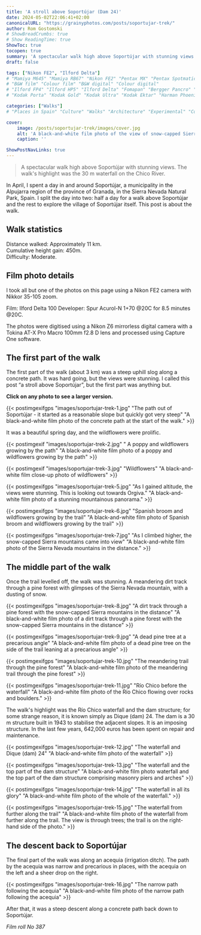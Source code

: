 ```yaml
---
title: 'A stroll above Soportújar (Dam 24)'
date: 2024-05-02T22:06:41+02:00
canonicalURL: "https://grainyphotos.com/posts/soportujar-trek/"
author: Rom Gostomski
# ShowBreadCrumbs: true
# Show ReadingTime: true
ShowToc: true
tocopen: true
summary: 'A spectacular walk high above Soportújar with stunning views. See 15 film photos shot with a Nikon FE2 from the walk, including the impressive 30 m waterfall on the Chico River.' # The summary appears as the Google description and also on the posts list page. If you also want it to appear on the page, use description instead of summary.
draft: false

tags: ["Nikon FE2", "Ilford Delta"]
# "Mamiya M645" "Mamiya RB67" "Nikon FE2" "Pentax MX" "Pentax Spotmatic" "Pinhole" "Horseman VH-R" "Zeis Ikon Ikoflex" "Zeiss Super Ikonta"
# "B&W film" "Colour film" "B&W digital" "Colour digital"
# "Ilford FP4" "Ilford HP5" "Ilford Delta" "Fomapan" "Bergger Pancro" "Rollei RPX" "Kentmere"
# "Kodak Porta" "Kodak Gold" "Kodak Ultra" "Kodak Ektar" "Harman Phoenix"

categories: ["Walks"]
# "Places in Spain" "Culture" "Walks" "Architecture" "Experimental" "Cortijo" "Via Verde" "White village" "Flowers"

cover:
    image: /posts/soportujar-trek/images/cover.jpg
    alt: 'A black-and-white film photo of the view of snow-capped Sierra Nevada Mountains from the stroll above Soportújar.'
    caption: ''

ShowPostNavLinks: true
---
```

> A spectacular walk high above Soportújar with stunning views. The walk's highlight was the 30 m waterfall on the Chico River.

In April, I spent a day in and around Soportújar, a municipality in the Alpujarra region of the province of Granada, in the Sierra Nevada Natural Park, Spain. I split the day into two: half a day for a walk above Soportújar and the rest to explore the village of Soportújar itself. This post is about the walk.

## Walk statistics

Distance walked: Approximately 11 km.  
Cumulative height gain: 450m.  
Difficulty: Moderate.

## Film photo details

I took all but one of the photos on this page using a Nikon FE2 camera with Nikkor 35-105 zoom. 

Film: Ilford Delta 100
Developer: Spur Acurol-N 1+70 @20C for 8.5 minutes @20C.

The photos were digitised using a Nikon Z6 mirrorless digital camera with a Tokina AT-X Pro Macro 100mm f2.8 D lens and processed using Capture One software.

## The first part of the walk

The first part of the walk (about 3 km) was a steep uphill slog along a concrete path. It was hard going, but the views were stunning. I called this post “a stroll above Soportújar”, but the first part was anything but.

**Click on any photo to see a larger version.**

{{< postimgexifgps "images/soportujar-trek-1.jpg" 
"The path out of Soportújar - it started as a reasonable slope but quickly got very steep" 
"A black-and-white film photo of the concrete path at the start of the walk." >}}

It was a beautiful spring day, and the wildflowers were prolific.

{{< postimgexif "images/soportujar-trek-2.jpg" 
" A poppy and wildflowers growing by the path" 
"A black-and-white film photo of a poppy and wildflowers growing by the path" >}}

{{< postimgexif "images/soportujar-trek-3.jpg" 
"Wildflowers" 
"A black-and-white film close-up photo of wildflowers" >}}

{{< postimgexifgps "images/soportujar-trek-5.jpg" 
"As I gained altitude, the views were stunning. This is looking out towards Orgiva." 
"A black-and-white film photo of a stunning mountainous panorama." >}}

{{< postimgexifgps "images/soportujar-trek-6.jpg" 
"Spanish broom and wildflowers growing by the trail" 
"A black-and-white film photo of Spanish broom and wildflowers growing by the trail" >}}

{{< postimgexifgps "images/soportujar-trek-7.jpg" 
"As I climbed higher, the snow-capped Sierra mountains came into view" 
"A black-and-white film photo of the Sierra Nevada mountains in the distance." >}}

## The middle part of the walk

Once the trail levelled off, the walk was stunning. A meandering dirt track through a pine forest with glimpses of the Sierra Nevada mountain, with a dusting of snow.

{{< postimgexifgps "images/soportujar-trek-8.jpg" 
"A dirt track through a pine forest with the snow-capped Sierra mountains in the distance" 
"A black-and-white film photo of a dirt track through a pine forest with the snow-capped Sierra mountains in the distance" >}}

{{< postimgexifgps "images/soportujar-trek-9.jpg" 
"A dead pine tree at a precarious angle" 
"A black-and-white film photo of a dead pine tree on the side of the trail leaning at a precarious angle" >}}

{{< postimgexifgps "images/soportujar-trek-10.jpg" 
"The meandering trail through the pine forest" 
"A black-and-white film photo of the meandering trail through the pine forest" >}}

{{< postimgexifgps "images/soportujar-trek-11.jpg" 
"Río Chico before the waterfall" 
"A black-and-white film photo of the Río Chico flowing over rocks and boulders." >}}

The walk's highlight was the Río Chico waterfall and the dam structure; for some strange reason, it is known simply as Dique (dam) 24. The dam is a 30 m structure built in 1943 to stabilise the adjacent slopes. It is an imposing structure. In the last few years, 642,000 euros has been spent on repair and maintenance.

{{< postimgexifgps "images/soportujar-trek-12.jpg" 
"The waterfall and Dique (dam) 24" 
"A black-and-white film photo of the waterfall" >}}

{{< postimgexifgps "images/soportujar-trek-13.jpg" 
"The waterfall and the top part of the dam structure" 
"A black-and-white film photo waterfall and the top part of the dam structure comprising masonry piers and arches" >}}

{{< postimgexifgps "images/soportujar-trek-14.jpg" 
"The waterfall in all its glory" 
"A black-and-white film photo of the whole of the waterfall." >}}

{{< postimgexifgps "images/soportujar-trek-15.jpg" 
"The waterfall from further along the trail" 
"A black-and-white film photo of the waterfall from further along the trail. The view is through trees; the trail is on the right-hand side of the photo." >}}

## The descent back to Soportújar

The final part of the walk was along an acequia (irrigation ditch). The path by the acequia was narrow and precarious in places, with the acequia on the left and a sheer drop on the right.

{{< postimgexifgps "images/soportujar-trek-16.jpg" 
"The narrow path following the acequia" 
"A black-and-white film photo of the narrow path following the acequia" >}}

After that, it was a steep descent along a concrete path back down to Soportújar.

*Film roll No 387*
